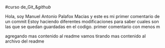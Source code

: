 #curso de_Git_&_github_

Hola, soy Manuel Antonio Palafox Macias y este es mi primer comentario de un commit
Estoy haciendo diferentes modificaciones para saber cuales son las que se quedan guardadas en el codigo.
primer comentario con menos m

agregando mas contenido al readme
vamos tirando mas contenido al archivo del readme 
